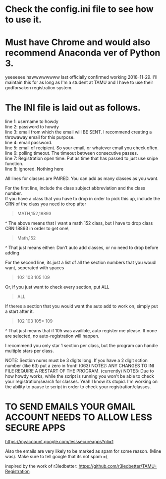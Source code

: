 # Check the config.ini file to see how to use it.
# Must have Chrome and would also recommend Anaconda ver of Python 3.

yeeeeeee hawwwwwwww
last officially confirmed working 2018-11-29.
I'll maintain this for as long as I'm a student at TAMU and I have to use their godforsaken registration system.

# The INI file is laid out as follows.
line 1: username to howdy\
line 2: password to howdy\
line 3: email from which the email will BE SENT. I recommend creating a throwaway email for this purpose.\
line 4: email password.\
line 5: email of recipient. So your email, or whatever email you check often.\
line 6: polling timeout. The timeout between consecutive passes.\
line 7: Registration open time. Put as time that has passed to just use snipe function.\
line 8: ignored. Nothing here

All lines for classes are PAIRED.
You can add as many classes as you want.

For the first line, include the class subject abbreviation and the class number.\
If you have a class that you have to drop in order to pick this up, include the CRN of the class you need to drop after
>MATH,152,18893

^ The above means that I want a math 152 class, but I have to drop class CRN 18893 in order to get one\
>Math,152

^ That just means either: Don't auto add classes, or no need to drop before adding

For the second line, its just a list of all the section numbers that you woudl want, seperated with spaces
>102 103 105 109

Or, if you just want to check every section, put ALL
>ALL

If theres a section that you would want the auto add to work on, simply put a start after it.
>102 103 105* 109

^ That just means that if 105 was availible, auto register me please. If none are selected, no auto-registration will happen.

I recommend you only star 1 section per class, but the program can handle multiple stars per class.

NOTE: Section nums must be 3 digits long. If you have a 2 digit sction number (like 63) put a zero in front! (063)
NOTE2: ANY CHANGES TO INI FILE REQUIRE A RESTART OF THE PROGRAM. (currently)
NOTE3: Due to how howdy works, while the script is running you won't be able to check your registration/search for classes. Yeah I know its stupid. I'm working on the ability to pause te script in order to check your registration/classes.



# TO SEND EMAILS YOUR GMAIL ACCOUNT NEEDS TO ALLOW LESS SECURE APPS
https://myaccount.google.com/lesssecureapps?pli=1

Also the emails are very likely to be marked as spam for some reason. (Mine was). Make sure to tell google that its not spam =(




inspired by the work of r3ledbetter: https://github.com/r3ledbetter/TAMU-Registration